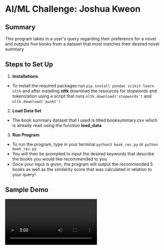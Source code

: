 # AI/ML Challenge: Joshua Kweon

## Summary 

This program takes in a user's query regarding their preference for a novel and outputs five books from a dataset that most matches their desired novel summary 

## Steps to Set Up 

1. **Installations** 
- To install the required packages run `pip install pandas scikit-learn nltk` and after installing **nltk** download the resources for stopwords and tokenization using a script that runs `nltk.download('stopwords')` and `nltk.download('punkt')` 

2. **Load Data Set** 
- The book summary dataset that I used is titled booksummary.csv which is already read using the function **load_data** 

3. **Run Program** 
- To run the program, type in your terminal `python3 book_rec.py` or `python book_rec.py` 
- You will then be prompted to input the desired keywords that describe the books you would like recommended to you 
- Once your input is given, the program will output the recommended 5 books as well as the similarity score that was calculated in relation to your query! 

## Sample Demo 
![](demovideo.mp4)